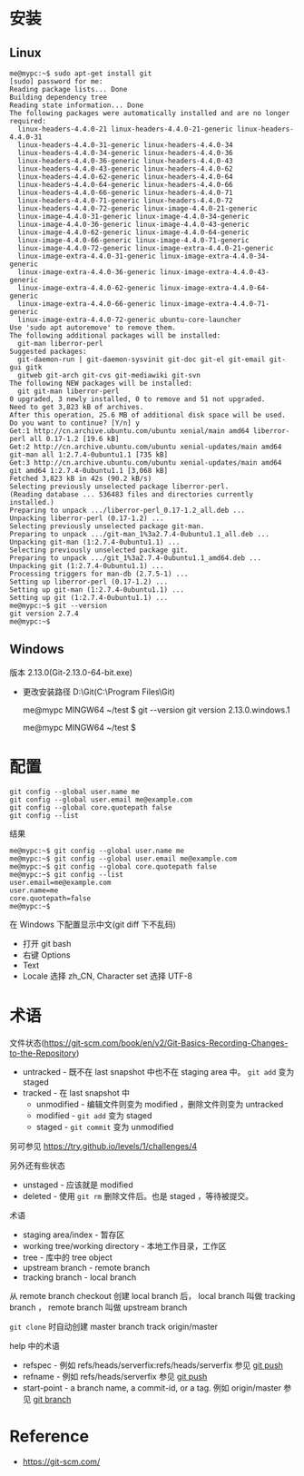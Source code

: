 # 安装
## Linux

    me@mypc:~$ sudo apt-get install git
    [sudo] password for me: 
    Reading package lists... Done
    Building dependency tree       
    Reading state information... Done
    The following packages were automatically installed and are no longer required:
      linux-headers-4.4.0-21 linux-headers-4.4.0-21-generic linux-headers-4.4.0-31
      linux-headers-4.4.0-31-generic linux-headers-4.4.0-34
      linux-headers-4.4.0-34-generic linux-headers-4.4.0-36
      linux-headers-4.4.0-36-generic linux-headers-4.4.0-43
      linux-headers-4.4.0-43-generic linux-headers-4.4.0-62
      linux-headers-4.4.0-62-generic linux-headers-4.4.0-64
      linux-headers-4.4.0-64-generic linux-headers-4.4.0-66
      linux-headers-4.4.0-66-generic linux-headers-4.4.0-71
      linux-headers-4.4.0-71-generic linux-headers-4.4.0-72
      linux-headers-4.4.0-72-generic linux-image-4.4.0-21-generic
      linux-image-4.4.0-31-generic linux-image-4.4.0-34-generic
      linux-image-4.4.0-36-generic linux-image-4.4.0-43-generic
      linux-image-4.4.0-62-generic linux-image-4.4.0-64-generic
      linux-image-4.4.0-66-generic linux-image-4.4.0-71-generic
      linux-image-4.4.0-72-generic linux-image-extra-4.4.0-21-generic
      linux-image-extra-4.4.0-31-generic linux-image-extra-4.4.0-34-generic
      linux-image-extra-4.4.0-36-generic linux-image-extra-4.4.0-43-generic
      linux-image-extra-4.4.0-62-generic linux-image-extra-4.4.0-64-generic
      linux-image-extra-4.4.0-66-generic linux-image-extra-4.4.0-71-generic
      linux-image-extra-4.4.0-72-generic ubuntu-core-launcher
    Use 'sudo apt autoremove' to remove them.
    The following additional packages will be installed:
      git-man liberror-perl
    Suggested packages:
      git-daemon-run | git-daemon-sysvinit git-doc git-el git-email git-gui gitk
      gitweb git-arch git-cvs git-mediawiki git-svn
    The following NEW packages will be installed:
      git git-man liberror-perl
    0 upgraded, 3 newly installed, 0 to remove and 51 not upgraded.
    Need to get 3,823 kB of archives.
    After this operation, 25.6 MB of additional disk space will be used.
    Do you want to continue? [Y/n] y
    Get:1 http://cn.archive.ubuntu.com/ubuntu xenial/main amd64 liberror-perl all 0.17-1.2 [19.6 kB]
    Get:2 http://cn.archive.ubuntu.com/ubuntu xenial-updates/main amd64 git-man all 1:2.7.4-0ubuntu1.1 [735 kB]
    Get:3 http://cn.archive.ubuntu.com/ubuntu xenial-updates/main amd64 git amd64 1:2.7.4-0ubuntu1.1 [3,068 kB]
    Fetched 3,823 kB in 42s (90.2 kB/s)                                            
    Selecting previously unselected package liberror-perl.
    (Reading database ... 536483 files and directories currently installed.)
    Preparing to unpack .../liberror-perl_0.17-1.2_all.deb ...
    Unpacking liberror-perl (0.17-1.2) ...
    Selecting previously unselected package git-man.
    Preparing to unpack .../git-man_1%3a2.7.4-0ubuntu1.1_all.deb ...
    Unpacking git-man (1:2.7.4-0ubuntu1.1) ...
    Selecting previously unselected package git.
    Preparing to unpack .../git_1%3a2.7.4-0ubuntu1.1_amd64.deb ...
    Unpacking git (1:2.7.4-0ubuntu1.1) ...
    Processing triggers for man-db (2.7.5-1) ...
    Setting up liberror-perl (0.17-1.2) ...
    Setting up git-man (1:2.7.4-0ubuntu1.1) ...
    Setting up git (1:2.7.4-0ubuntu1.1) ...
    me@mypc:~$ git --version
    git version 2.7.4
    me@mypc:~$ 


## Windows
版本 2.13.0(Git-2.13.0-64-bit.exe)
- 更改安装路径 D:\Git(C:\Program Files\Git)


    me@mypc MINGW64 ~/test
    $ git --version
    git version 2.13.0.windows.1
    
    me@mypc MINGW64 ~/test
    $


# 配置

    git config --global user.name me
    git config --global user.email me@example.com
    git config --global core.quotepath false
    git config --list

结果

    me@mypc:~$ git config --global user.name me
    me@mypc:~$ git config --global user.email me@example.com
    me@mypc:~$ git config --global core.quotepath false
    me@mypc:~$ git config --list
    user.email=me@example.com
    user.name=me
    core.quotepath=false
    me@mypc:~$ 


在 Windows 下配置显示中文(git diff 下不乱码)

- 打开 git bash
- 右键 Options
- Text
- Locale 选择 zh_CN, Character set 选择 UTF-8


# 术语
文件状态(https://git-scm.com/book/en/v2/Git-Basics-Recording-Changes-to-the-Repository)

- untracked - 既不在 last snapshot 中也不在 staging area 中。 `git add` 变为 staged
- tracked - 在 last snapshot 中
  - unmodified - 编辑文件则变为 modified ，删除文件则变为 untracked
  - modified - `git add` 变为 staged
  - staged - `git commit` 变为 unmodified


另可参见 https://try.github.io/levels/1/challenges/4


另外还有些状态

- unstaged - 应该就是 modified
- deleted - 使用 `git rm` 删除文件后。也是 staged ，等待被提交。


术语

- staging area/index - 暂存区
- working tree/working directory - 本地工作目录，工作区
- tree - 库中的 tree object
- upstream branch - remote branch
- tracking branch - local branch


从 remote branch checkout 创建 local branch 后， local branch 叫做 tracking branch ， remote branch 叫做 upstream branch


`git clone` 时自动创建 master branch track origin/master


help 中的术语

- refspec - 例如 refs/heads/serverfix:refs/heads/serverfix 参见 [git push](/Software/Git/push.md)
- refname - 例如 refs/heads/serverfix 参见 [git push](/Software/Git/push.md)
- start-point - a branch name, a commit-id, or a tag. 例如 origin/master 参见 [git branch](/Software/Git/branch.md)


# Reference
- https://git-scm.com/
